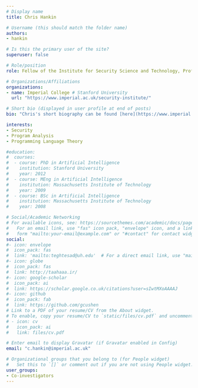 ```yaml
---
# Display name
title: Chris Hankin

# Username (this should match the folder name)
authors:
- hankin

# Is this the primary user of the site?
superuser: false

# Role/position
role: Fellow of the Institute for Security Science and Technology, Professor of Computing Science

# Organizations/Affiliations
organizations:
- name: Imperial College # Stanford University
  url: "https://www.imperial.ac.uk/security-institute/"

# Short bio (displayed in user profile at end of posts)
bio: "Chris's short biography can be found [here](https://www.imperial.ac.uk/people/c.hankin)." # My research interests include distributed robotics, mobile computing and programmable matter.

interests:
- Security
- Program Analysis
- Programming Language Theory

#education:
#  courses:
#  - course: PhD in Artificial Intelligence
#    institution: Stanford University
#    year: 2012
#  - course: MEng in Artificial Intelligence
#    institution: Massachusetts Institute of Technology
#    year: 2009
#  - course: BSc in Artificial Intelligence
#    institution: Massachusetts Institute of Technology
#    year: 2008

# Social/Academic Networking
# For available icons, see: https://sourcethemes.com/academic/docs/page-builder/#icons
#   For an email link, use "fas" icon pack, "envelope" icon, and a link in the
#   form "mailto:your-email@example.com" or "#contact" for contact widget.
social:
#- icon: envelope
#  icon_pack: fas
#  link: 'mailto:teghtesad@uh.edu'  # For a direct email link, use "mailto:test@example.org".
#- icon: globe
#  icon_pack: fas
#  link: http://taahaaa.ir/
#- icon: google-scholar
#  icon_pack: ai
#  link: https://scholar.google.co.uk/citations?user=sIwtMXoAAAAJ
#- icon: github
#  icon_pack: fab
#  link: https://github.com/gcushen
# Link to a PDF of your resume/CV from the About widget.
# To enable, copy your resume/CV to `static/files/cv.pdf` and uncomment the lines below.
# - icon: cv
#   icon_pack: ai
#   link: files/cv.pdf

# Enter email to display Gravatar (if Gravatar enabled in Config)
email: "c.hankin@imperial.ac.uk"

# Organizational groups that you belong to (for People widget)
#   Set this to `[]` or comment out if you are not using People widget.
user_groups:
- Co-investigators
---
```


